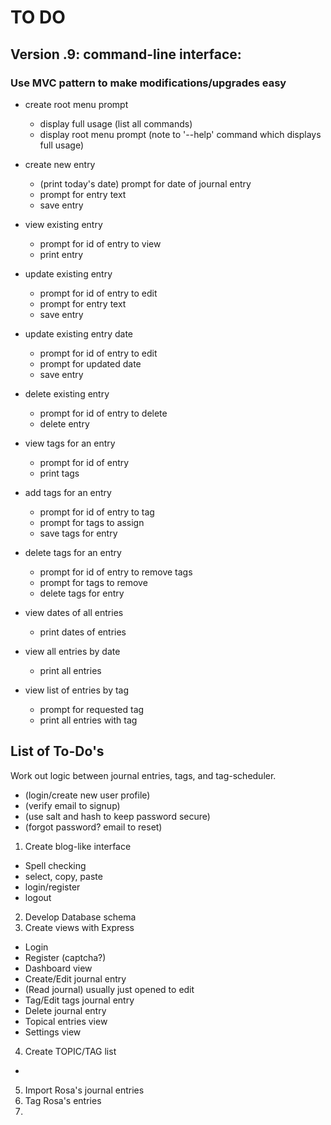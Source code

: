 # TO DO

## Version .9: command-line interface:

### __Use MVC pattern to make modifications/upgrades easy__

- create root menu prompt
  - display full usage (list all commands)
  - display root menu prompt (note to '--help' command which displays full usage)

- create new entry
  - (print today's date) prompt for date of journal entry
  - prompt for entry text
  - save entry

- view existing entry
  - prompt for id of entry to view
  - print entry

- update existing entry
  - prompt for id of entry to edit
  - prompt for entry text
  - save entry

- update existing entry date
  - prompt for id of entry to edit
  - prompt for updated date
  - save entry

- delete existing entry
  - prompt for id of entry to delete
  - delete entry

- view tags for an entry
  - prompt for id of entry
  - print tags

- add tags for an entry
  - prompt for id of entry to tag
  - prompt for tags to assign
  - save tags for entry

- delete tags for an entry
  - prompt for id of entry to remove tags
  - prompt for tags to remove
  - delete tags for entry

- view dates of all entries
  - print dates of entries

- view all entries by date
  - print all entries

- view list of entries by tag
  - prompt for requested tag
  - print all entries with tag


## List of To-Do's
Work out logic between journal entries, tags, and tag-scheduler.


- (login/create new user profile)
- (verify email to signup)
- (use salt and hash to keep password secure)
- (forgot password? email to reset)

1. Create blog-like interface
  - Spell checking
  - select, copy, paste
  - login/register
  - logout  
2. Develop Database schema
3. Create views with Express
  - Login
  - Register (captcha?)
  - Dashboard view
  - Create/Edit journal entry
  - (Read journal) usually just opened to edit
  - Tag/Edit tags journal entry
  - Delete journal entry
  - Topical entries view
  - Settings view

4. Create TOPIC/TAG list
  -

5. Import Rosa's journal entries
6. Tag Rosa's entries
7.
